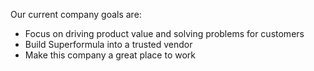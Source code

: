 Our current company goals are:

- Focus on driving product value and solving problems for customers
- Build Superformula into a trusted vendor
- Make this company a great place to work
